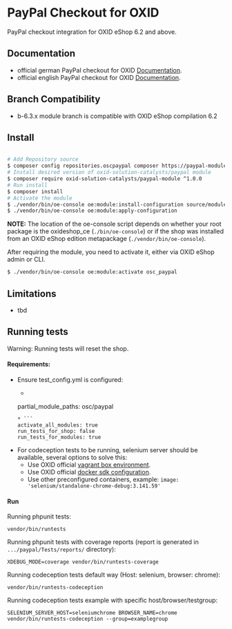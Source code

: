 # PayPal Checkout for OXID

PayPal checkout integration for OXID eShop 6.2 and above.

## Documentation

* official german PayPal checkout for OXID [Documentation](https://docs.oxid-esales.com/modules/paypal-checkout/de/latest/).
* official english PayPal checkout for OXID [Documentation](https://docs.oxid-esales.com/modules/paypal-checkout/en/latest/).

## Branch Compatibility

* b-6.3.x module branch is compatible with OXID eShop compilation 6.2

## Install

```bash

# Add Repository source
$ composer config repositories.oscpaypal composer https://paypal-module.packages.oxid-esales.com/
# Install desired version of oxid-solution-catalysts/paypal module
$ composer require oxid-solution-catalysts/paypal-module ^1.0.0
# Run install
$ composer install
# Activate the module
$ ./vendor/bin/oe-console oe:module:install-configuration source/modules/osc/paypal
$ ./vendor/bin/oe-console oe:module:apply-configuration
```

**NOTE:** The location of the oe-console script depends on whether your root package
is the oxideshop_ce (```./bin/oe-console```) or if the shop was installed from
an OXID eShop edition metapackage (```./vendor/bin/oe-console```).

After requiring the module, you need to activate it, either via OXID eShop admin or CLI.

```bash
$ ./vendor/bin/oe-console oe:module:activate osc_paypal
```

## Limitations

* tbd

## Running tests

Warning: Running tests will reset the shop.

#### Requirements:
* Ensure test_config.yml is configured:
    * ```
    partial_module_paths: osc/paypal
    ```
    * ```
    activate_all_modules: true
    run_tests_for_shop: false
    run_tests_for_modules: true
    ```
* For codeception tests to be running, selenium server should be available, several options to solve this:
    * Use OXID official [vagrant box environment](https://github.com/OXID-eSales/oxvm_eshop).
    * Use OXID official [docker sdk configuration](https://github.com/OXID-eSales/docker-eshop-sdk).
    * Use other preconfigured containers, example: ``image: 'selenium/standalone-chrome-debug:3.141.59'``

#### Run

Running phpunit tests:
```
vendor/bin/runtests
```

Running phpunit tests with coverage reports (report is generated in ``.../paypal/Tests/reports/`` directory):
```
XDEBUG_MODE=coverage vendor/bin/runtests-coverage
```

Running codeception tests default way (Host: selenium, browser: chrome):
```
vendor/bin/runtests-codeception
```

Running codeception tests example with specific host/browser/testgroup:
```
SELENIUM_SERVER_HOST=seleniumchrome BROWSER_NAME=chrome vendor/bin/runtests-codeception --group=examplegroup
```